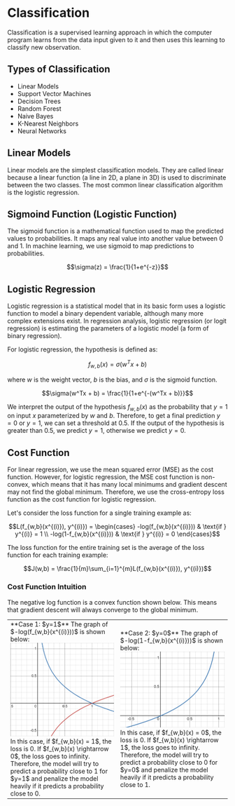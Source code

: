 # Classification
Classification is a supervised learning approach in which the computer program learns from the data input given to it and then uses this learning to classify new observation.

## Types of Classification
- Linear Models
- Support Vector Machines
- Decision Trees
- Random Forest
- Naive Bayes
- K-Nearest Neighbors
- Neural Networks

## Linear Models
Linear models are the simplest classification models. They are called linear because a linear function (a line in 2D, a plane in 3D) is used to discriminate between the two classes. The most common linear classification algorithm is the logistic regression.

## Sigmoind Function (Logistic Function)
The sigmoid function is a mathematical function used to map the predicted values to probabilities. It maps any real value into another value between 0 and 1. In machine learning, we use sigmoid to map predictions to probabilities.

$$\sigma(z) = \frac{1}{1+e^{-z}}$$

## Logistic Regression
Logistic regression is a statistical model that in its basic form uses a logistic function to model a binary dependent variable, although many more complex extensions exist. In regression analysis, logistic regression (or logit regression) is estimating the parameters of a logistic model (a form of binary regression).

For logistic regression, the hypothesis is defined as:

$$f_{w,b}(x) = \sigma(w^Tx + b)$$

where $w$ is the weight vector, $b$ is the bias, and $\sigma$ is the sigmoid function.

$$\sigma(w^Tx + b) = \frac{1}{1+e^{-(w^Tx + b)}}$$

We interpret the output of the hypothesis $f_{w,b}(x)$ as the probability that $y=1$ on input $x$ parameterized by $w$ and $b$. Therefore, to get a final prediction $y=0 \text{ or } y=1$, we can set a threshold at 0.5. If the output of the hypothesis is greater than 0.5, we predict $y=1$, otherwise we predict $y=0$.

## Cost Function
For linear regression, we use the mean squared error (MSE) as the cost function. However, for logistic regression, the MSE cost function is non-convex, which means that it has many local minimums and gradient descent may not find the global minimum. Therefore, we use the cross-entropy loss function as the cost function for logistic regression.

Let's consider the loss function for a single training example as:

$$L(f_{w,b}(x^{(i)}), y^{(i)}) = \begin{cases} 
-log(f_{w,b}(x^{(i)})) & \text{if } y^{(i)} = 1 \\ 
-log(1-f_{w,b}(x^{(i)})) & \text{if } y^{(i)} = 0 
\end{cases}$$

The loss function for the entire training set is the average of the loss function for each training example:

$$J(w,b) = \frac{1}{m}\sum_{i=1}^{m}L(f_{w,b}(x^{(i)}), y^{(i)})$$

### Cost Function Intuition
The negative log function is a convex function shown below. This means that gradient descent will always converge to the global minimum.

<table>
<tr>
<td>
**Case 1: $y=1$**
The graph of $-log(f_{w,b}(x^{(i)}))$ is shown below:
<img src="media/negative_log1.png" width="300"/>
In this case, if $f_{w,b}(x) = 1$, the loss is 0. If $f_{w,b}(x) \rightarrow 0$, the loss goes to infinity. Therefore, the model will try to predict a probability close to 1 for $y=1$ and penalize the model heavily if it predicts a probability close to 0.
</td>
<td>
**Case 2: $y=0$**
The graph of $-log(1-f_{w,b}(x^{(i)}))$ is shown below:
<img src="media/negative_log2.png" width="300"/>
In this case, if $f_{w,b}(x) = 0$, the loss is 0. If $f_{w,b}(x) \rightarrow 1$, the loss goes to infinity. Therefore, the model will try to predict a probability close to 0 for $y=0$ and penalize the model heavily if it predicts a probability close to 1.
</td>
</tr>
</table>

